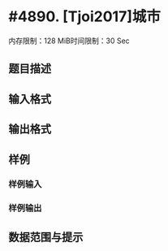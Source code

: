 # #4890. [Tjoi2017]城市

内存限制：128 MiB时间限制：30 Sec

## 题目描述

## 输入格式

## 输出格式

## 样例

### 样例输入

### 样例输出

## 数据范围与提示
